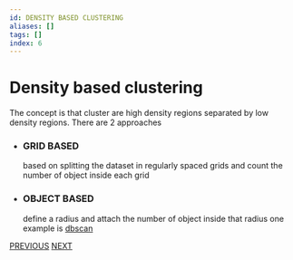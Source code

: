 ```yaml
---
id: DENSITY BASED CLUSTERING
aliases: []
tags: []
index: 6
---
```


# Density based clustering

The concept is that cluster are high density regions separated by low density regions. There are 2 approaches

- ### GRID BASED

	based on splitting the dataset in regularly spaced grids and count the number of object inside each grid

- ### OBJECT BASED

	define a radius and attach the number of object inside that radius one example is [dbscan](datamining/clustering/dbscan.md)

[PREVIOUS](datamining/clustering/model_based_clustering.md) [NEXT](datamining/clustering/dbscan.md)
